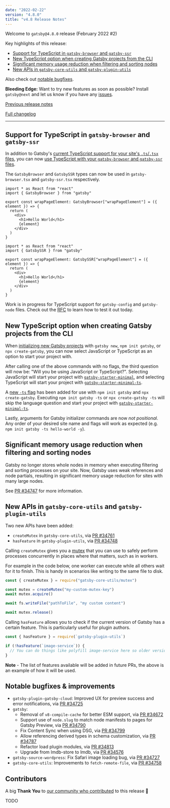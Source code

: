 ```yaml
---
date: "2022-02-22"
version: "4.8.0"
title: "v4.8 Release Notes"
---
```


Welcome to `gatsby@4.8.0` release (February 2022 #2)

Key highlights of this release:

- [Support for TypeScript in `gatsby-browser` and `gatsby-ssr`](#support-for-typescript-in-gatsby-browser-and-gatsby-ssr)
- [New TypeScript option when creating Gatsby projects from the CLI](#new-typescript-option-when-creating-gatsby-projects-from-the-cli)
- [Significant memory usage reduction when filtering and sorting nodes](#significant-memory-usage-reduction-when-filtering-and-sorting-nodes)
- [New APIs in `gatsby-core-utils` and `gatsby-plugin-utils`](#new-apis-in-gatsby-core-utils-and-gatsby-plugin-utils)

Also check out [notable bugfixes](#notable-bugfixes--improvements).

**Bleeding Edge:** Want to try new features as soon as possible? Install `gatsby@next` and let us know
if you have any [issues](https://github.com/gatsbyjs/gatsby/issues).

[Previous release notes](/docs/reference/release-notes/v4.7)

[Full changelog][full-changelog]

---

## Support for TypeScript in `gatsby-browser` and `gatsby-ssr`

In addition to Gatsby's [current TypeScript support for your site's `.ts`/`.tsx` files](/docs/how-to/custom-configuration/typescript/#introduction), you can now [use TypeScript with your `gatsby-browser` and `gatsby-ssr` files](/docs/how-to/custom-configuration/typescript/#gatsby-browsertsx--gatsby-ssrtsx).

The `GatsbyBrowser` and `GatsbySSR` types can now be used in `gatsby-browser.tsx` and `gatsby-ssr.tsx` respectively.

```tsx:title=gatsby-browser.tsx
import * as React from "react"
import { GatsbyBrowser } from "gatsby"

export const wrapPageElement: GatsbyBrowser["wrapPageElement"] = ({ element }) => {
  return (
    <div>
      <h1>Hello World</h1>
      {element}
    </div>
  )
}
```

```tsx:title=gatsby-ssr.tsx
import * as React from "react"
import { GatsbySSR } from "gatsby"

export const wrapPageElement: GatsbySSR["wrapPageElement"] = ({ element }) => {
  return (
    <div>
      <h1>Hello World</h1>
      {element}
    </div>
  )
}
```

Work is in progress for TypeScript support for `gatsby-config` and `gatsby-node` files. Check out the [RFC](https://github.com/gatsbyjs/gatsby/discussions/34613) to learn how to test it out today.

## New TypeScript option when creating Gatsby projects from the CLI

When [initializing new Gatsby projects](/docs/quick-start/) with `gatsby new`, `npm init gatsby`, or `npx create-gatsby`, you can now select JavaScript or TypeScript as an option to start your project with.

After calling one of the above commands with no flags, the third question will now be: "Will you be using JavaScript or TypeScript?". Selecting JavaScript will start your project with [`gatsby-starter-minimal`](https://github.com/gatsbyjs/gatsby/tree/master/starters/gatsby-starter-minimal), and selecting TypeScript will start your project with [`gatsby-starter-minimal-ts`](https://github.com/gatsbyjs/gatsby/tree/master/starters/gatsby-starter-minimal-ts).

A [new `-ts` flag](/docs/quick-start/#use-flags) has been added for use with `npm init gatsby` and `npx create-gatsby`. Executing `npm init gatsby -ts` or `npx create-gatsby -ts` will skip the language question and start your project with [`gatsby-starter-minimal-ts`](https://github.com/gatsbyjs/gatsby/tree/master/starters/gatsby-starter-minimal-ts).

Lastly, arguments for Gatsby initializer commands are now _not positional_. Any order of your desired site name and flags will work as expected (e.g. `npm init gatsby -ts hello-world -y`).

## Significant memory usage reduction when filtering and sorting nodes

Gatsby no longer stores whole nodes in memory when executing filtering and sorting processes on your site. Now, Gatsby uses weak references and node partials, resulting in significant memory usage reduction for sites with many large nodes.

See [PR #34747](https://github.com/gatsbyjs/gatsby/pull/34747) for more information.

## New APIs in `gatsby-core-utils` and `gatsby-plugin-utils`

Two new APIs have been added:

- `createMutex` in `gatsby-core-utils`, via [PR #34761](https://github.com/gatsbyjs/gatsby/pull/34761)
- `hasFeature` in `gatsby-plugin-utils`, via [PR #34748](https://github.com/gatsbyjs/gatsby/pull/34748)

Calling `createMutex` gives you a [mutex](https://en.wikipedia.org/wiki/Mutual_exclusion) that you can use to safely perform processes concurrently in places where that matters, such as in workers.

For example in the code below, one worker can execute while all others wait for it to finish. This is handy in scenarios like writing to the same file to disk.

```js
const { createMutex } = require("gatsby-core-utils/mutex")

const mutex = createMutex("my-custom-mutex-key")
await mutex.acquire()

await fs.writeFile("pathToFile", "my custom content")

await mutex.release()
```

Calling `hasFeature` allows you to check if the current version of Gatsby has a certain feature. This is particularly useful for plugin authors.

```js
const { hasFeature } = require(`gatsby-plugin-utils`)

if (!hasFeature(`image-service`)) {
  // You can do things like polyfill image-service here so older versions have support as well
}
```

**Note** - The list of features available will be added in future PRs, the above is an example of how it will be used.

## Notable bugfixes & improvements

- `gatsby-plugin-gatsby-cloud`: Improved UX for preview success and error notifications, via [PR #34725](https://github.com/gatsbyjs/gatsby/pull/34725)
- `gatsby`:
  - Removal of `v8-compile-cache` for better ESM support, via [PR #34672](https://github.com/gatsbyjs/gatsby/pull/34672)
  - Support use of `node.slug` to match node manifests to pages for Gatsby Preview, via [PR #34790](https://github.com/gatsbyjs/gatsby/pull/34790)
  - Fix Content Sync when using DSG, via [PR #34799](https://github.com/gatsbyjs/gatsby/pull/34799)
  - Allow referencing derived types in schema customization, via [PR #34787](https://github.com/gatsbyjs/gatsby/pull/34787)
  - Refactor load plugin modules, via [PR #34813](https://github.com/gatsbyjs/gatsby/pull/34813)
  - Upgrade from lmdb-store to lmdb, via [PR #34576](https://github.com/gatsbyjs/gatsby/pull/34576)
- `gatsby-source-wordpress`: Fix Safari image loading bug, via [PR #34727](https://github.com/gatsbyjs/gatsby/pull/34727)
- `gatsby-core-utils`: Improvements to `fetch-remote-file`, via [PR #34758](https://github.com/gatsbyjs/gatsby/pull/34758)

## Contributors

A big **Thank You** to [our community who contributed][full-changelog] to this release 💜

TODO

[full-changelog]: https://github.com/gatsbyjs/gatsby/compare/gatsby@4.8.0-next.0...gatsby@4.8.0
